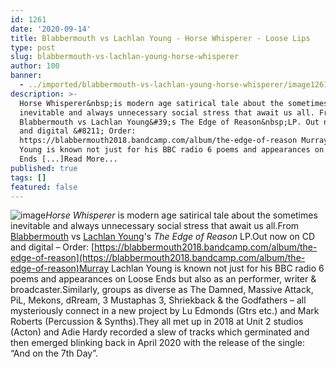 ```yaml
---
id: 1261
date: '2020-09-14'
title: Blabbermouth vs Lachlan Young - Horse Whisperer - Loose Lips
type: post
slug: blabbermouth-vs-lachlan-young-horse-whisperer
author: 100
banner:
  - ../imported/blabbermouth-vs-lachlan-young-horse-whisperer/image1261.jpeg
description: >-
  Horse Whisperer&nbsp;is modern age satirical tale about the sometimes
  inevitable and always unnecessary social stress that await us all. From
  Blabbermouth vs Lachlan Young&#39;s The Edge of Reason&nbsp;LP. Out now on CD
  and digital &#8211; Order:
  https://blabbermouth2018.bandcamp.com/album/the-edge-of-reason Murray Lachlan
  Young is known not just for his BBC radio 6 poems and appearances on Loose
  Ends [...]Read More...
published: true
tags: []
featured: false
---
```

![image](../../imported/blabbermouth-vs-lachlan-young-horse-whisperer/image1261.jpeg)_Horse Whisperer_ is modern age satirical tale about the sometimes inevitable and always unnecessary social stress that await us all.From [Blabbermouth](https://blabbermouth2018.bandcamp.com/) vs [Lachlan Young](https://www.murraylachlanyoung.co.uk/)'s _The Edge of Reason_ LP.Out now on CD and digital – Order: [https://blabbermouth2018.bandcamp.com/album/the-edge-of-reason](https://blabbermouth2018.bandcamp.com/album/the-edge-of-reason)Murray Lachlan Young is known not just for his BBC radio 6 poems and appearances on Loose Ends but also as an performer, writer & broadcaster.Similarly, groups as diverse as The Damned, Massive Attack, PiL, Mekons, dRream, 3 Mustaphas 3, Shriekback & the Godfathers – all mysteriously connect in a new project by Lu Edmonds (Gtrs etc.) and Mark Roberts (Percussion & Synths).They all met up in 2018 at Unit 2 studios (Acton) and Adie Hardy recorded a slew of tracks which germinated and then emerged blinking back in April 2020 with the release of the single: “And on the 7th Day”.